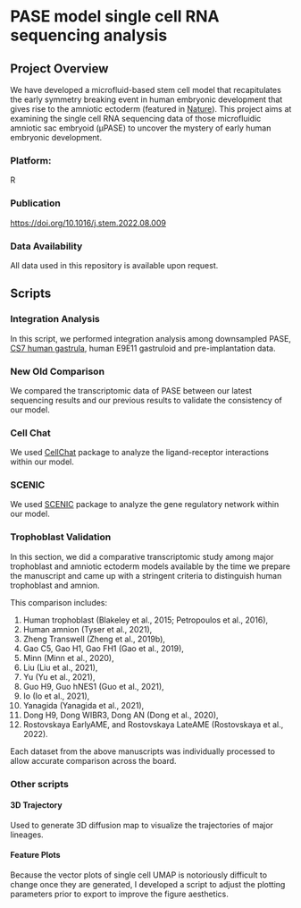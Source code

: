 # PASE model single cell RNA sequencing analysis

## Project Overview
We have developed a microfluid-based stem cell model that recapitulates the early symmetry breaking event in human embryonic development that gives rise to the amniotic ectoderm (featured in [Nature](https://doi.org/10.1038/s41586-019-1535-2)). This project aims at examining the single cell RNA sequencing data of those microfluidic amniotic sac embryoid (μPASE) to uncover the mystery of early human embryonic development. 

### Platform: 
R
### Publication
https://doi.org/10.1016/j.stem.2022.08.009

### Data Availability
All data used in this repository is available upon request. 


## Scripts

### Integration Analysis
In this script, we performed integration analysis among downsampled PASE, [CS7 human gastrula](https://doi.org/10.1038/s41586-021-04158-y), human E9E11 gastruloid and pre-implantation data. 

### New Old Comparison
We compared the transcriptomic data of PASE between our latest sequencing results and our previous results to validate the consistency of our model. 

### Cell Chat
We used [CellChat](http://www.cellchat.org/) package to analyze the ligand-receptor interactions within our model. 

### SCENIC
We used [SCENIC](https://scenic.aertslab.org/) package to analyze the gene regulatory network within our model. 

### Trophoblast Validation
In this section, we did a comparative transcriptomic study among major trophoblast and amniotic ectoderm models available by the time we prepare the manuscript and came up with a stringent criteria to distinguish human trophoblast and amnion. 

This comparison includes: 
1. Human trophoblast (Blakeley et al., 2015; Petropoulos et al., 2016), 
2. Human amnion (Tyser et al., 2021), 
3. Zheng Transwell (Zheng et al., 2019b), 
4. Gao C5, Gao H1, Gao FH1 (Gao et al., 2019), 
5. Minn (Minn et al., 2020), 
6. Liu (Liu et al., 2021), 
7. Yu (Yu et al., 2021), 
8. Guo H9, Guo hNES1 (Guo et al., 2021), 
9. Io (Io et al., 2021), 
10. Yanagida (Yanagida et al., 2021), 
11. Dong H9, Dong WIBR3, Dong AN (Dong et al., 2020), 
12. Rostovskaya EarlyAME, and Rostovskaya LateAME (Rostovskaya et al., 2022).

Each dataset from the above manuscripts was individually processed to allow accurate comparison across the board. 

### Other scripts

#### 3D Trajectory
Used to generate 3D diffusion map to visualize the trajectories of major lineages. 
#### Feature Plots
Because the vector plots of single cell UMAP is notoriously difficult to change once they are generated, I developed a script to adjust the plotting parameters prior to export to improve the figure aesthetics. 
